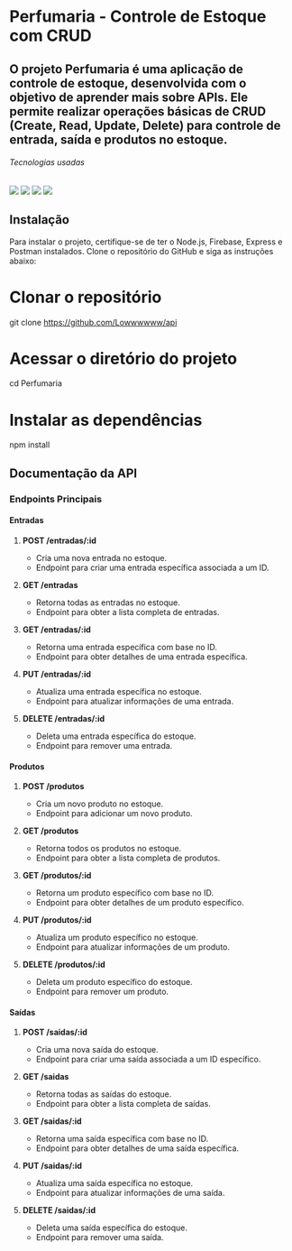 # Perfumaria - Controle de Estoque com CRUD
## O projeto Perfumaria é uma aplicação de controle de estoque, desenvolvida com o objetivo de aprender mais sobre APIs. Ele permite realizar operações básicas de CRUD (Create, Read, Update, Delete) para controle de entrada, saída e produtos no estoque.
###### Tecnologias usadas

<img src="https://img.shields.io/badge/Firebase-FFCA28.svg?style=for-the-badge&logo=Firebase&logoColor=black"/>

<img src="https://img.shields.io/badge/Node.js-339933.svg?style=for-the-badge&logo=nodedotjs&logoColor=white"/>

<img src="https://img.shields.io/badge/JavaScript-F7DF1E.svg?style=for-the-badge&logo=JavaScript&logoColor=black">

<img src="https://img.shields.io/badge/Postman-FF6C37.svg?style=for-the-badge&logo=Postman&logoColor=white"/>


## Instalação

Para instalar o projeto, certifique-se de ter o Node.js, Firebase, Express e Postman instalados. Clone o repositório do GitHub e siga as instruções abaixo:

# Clonar o repositório
git clone https://github.com/Lowwwwww/api

# Acessar o diretório do projeto
cd Perfumaria

# Instalar as dependências
npm install

## Documentação da API

### Endpoints Principais

#### Entradas

1. **POST /entradas/:id**
   - Cria uma nova entrada no estoque.
   - Endpoint para criar uma entrada específica associada a um ID.

2. **GET /entradas**
   - Retorna todas as entradas no estoque.
   - Endpoint para obter a lista completa de entradas.

3. **GET /entradas/:id**
   - Retorna uma entrada específica com base no ID.
   - Endpoint para obter detalhes de uma entrada específica.

4. **PUT /entradas/:id**
   - Atualiza uma entrada específica no estoque.
   - Endpoint para atualizar informações de uma entrada.

5. **DELETE /entradas/:id**
   - Deleta uma entrada específica do estoque.
   - Endpoint para remover uma entrada.

#### Produtos

1. **POST /produtos**
   - Cria um novo produto no estoque.
   - Endpoint para adicionar um novo produto.

2. **GET /produtos**
   - Retorna todos os produtos no estoque.
   - Endpoint para obter a lista completa de produtos.

3. **GET /produtos/:id**
   - Retorna um produto específico com base no ID.
   - Endpoint para obter detalhes de um produto específico.

4. **PUT /produtos/:id**
   - Atualiza um produto específico no estoque.
   - Endpoint para atualizar informações de um produto.

5. **DELETE /produtos/:id**
   - Deleta um produto específico do estoque.
   - Endpoint para remover um produto.

#### Saídas

1. **POST /saidas/:id**
   - Cria uma nova saída do estoque.
   - Endpoint para criar uma saída associada a um ID específico.

2. **GET /saidas**
   - Retorna todas as saídas do estoque.
   - Endpoint para obter a lista completa de saídas.

3. **GET /saidas/:id**
   - Retorna uma saída específica com base no ID.
   - Endpoint para obter detalhes de uma saída específica.

4. **PUT /saidas/:id**
   - Atualiza uma saída específica no estoque.
   - Endpoint para atualizar informações de uma saída.

5. **DELETE /saidas/:id**
   - Deleta uma saída específica do estoque.
   - Endpoint para remover uma saída.


